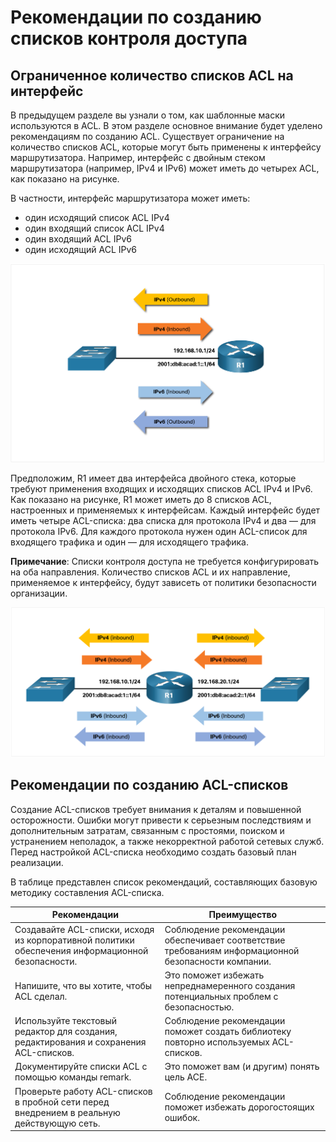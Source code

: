 # Рекомендации по созданию списков контроля доступа

<!-- 4.3.1 -->
## Ограниченное количество списков ACL на интерфейс
В предыдущем разделе вы узнали о том, как шаблонные маски используются в ACL. В этом разделе основное внимание будет уделено рекомендациям по созданию ACL. Существует ограничение на количество списков ACL, которые могут быть применены к интерфейсу маршрутизатора. Например, интерфейс с двойным стеком маршрутизатора (например, IPv4 и IPv6) может иметь до четырех ACL, как показано на рисунке.

В частности, интерфейс маршрутизатора может иметь:

- один исходящий список ACL IPv4
- один входящий список ACL IPv4
- один входящий ACL IPv6
- один исходящий ACL IPv6

![](./assets/4.3.1-1.png)

Предположим, R1 имеет два интерфейса двойного стека, которые требуют применения входящих и исходящих списков ACL IPv4 и IPv6. Как показано на рисунке, R1 может иметь до 8 списков ACL, настроенных и применяемых к интерфейсам. Каждый интерфейс будет иметь четыре ACL-списка: два списка для протокола IPv4 и два — для протокола IPv6. Для каждого протокола нужен один ACL-список для входящего трафика и один — для исходящего трафика.

**Примечание**: Списки контроля доступа не требуется конфигурировать на оба направления. Количество списков ACL и их направление, применяемое к интерфейсу, будут зависеть от политики безопасности организации.

![](./assets/4.3.1-2.png)

<!-- 4.3.2 -->
## Рекомендации по созданию ACL-списков

Создание ACL-списков требует внимания к деталям и повышенной осторожности. Ошибки могут привести к серьезным последствиям и дополнительным затратам, связанным с простоями, поиском и устранением неполадок, а также некорректной работой сетевых служб. Перед настройкой ACL-списка необходимо создать базовый план реализации.

В таблице представлен список рекомендаций, составляющих базовую методику составления ACL-списка.

Рекомендации | Преимущество
-------------|---------------
Создавайте ACL-списки, исходя из корпоративной политики обеспечения информационной безопасности. | Соблюдение рекомендации обеспечивает соответствие требованиям информационной безопасности компании.
Напишите, что вы хотите, чтобы ACL сделал. | Это поможет избежать непреднамеренного создания потенциальных проблем с безопасностью.
Используйте текстовый редактор для создания, редактирования и сохранения ACL-списков. | Соблюдение рекомендации поможет создать библиотеку повторно используемых ACL-списков.
Документируйте списки ACL с помощью команды remark. | Это поможет вам (и другим) понять цель ACE.
Проверьте работу ACL-списков в пробной сети перед внедрением в реальную действующую сеть. | Соблюдение рекомендации поможет избежать дорогостоящих ошибок.


<!-- тут должен быть квиз 4.3.3 -->